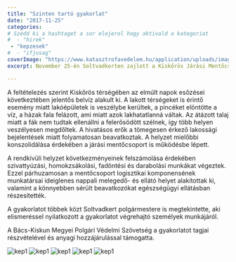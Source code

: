 ```yaml
---
title: "Szinten tartó gyakorlat"
date: "2017-11-25"
categories:
# Szedd ki a hashtaget a sor elejerol hogy aktivald a kategoriat
#  - "hirek"
 - "kepzesek"
#  - "ifjusag"
coverImage: "https://www.katasztrofavedelem.hu/application/uploads/images/header/767934.jpg"
excerpt: November 25-én Soltvadkerten zajlott a Kiskőrös Járási Mentőcsoportok éves szinten tartó gyakorlata. 

---
```

A feltételezés szerint Kiskőrös térségében az elmúlt napok esőzései következtében jelentős belvíz alakult ki. A lakott térségeket is érintő esemény miatt lakóépületek is veszélybe kerültek, a pincéket elöntötte a víz, a házak fala felázott, ami miatt azok lakhatatlanná váltak. Az átázott talaj miatt a fák nem tudtak ellenállni a felerősödött szélnek, így több helyen veszélyesen megdőltek. A hivatásos erők a tömegesen érkező lakossági bejelentések miatt folyamatosan beavatkoztak. A helyzet mielőbbi konszolidálása érdekében a járási mentőcsoport is működésbe lépett.

A rendkívüli helyzet következményeinek felszámolása érdekében szivattyúzási, homokzsákolási, fadöntési és darabolási munkákat végeztek. Ezzel párhuzamosan a mentőcsoport logisztikai komponensének munkatársai ideiglenes nappali melegedő- és ellátó helyet alakítottak ki, valamint a könnyebben sérült beavatkozókat egészségügyi ellátásban részesítették.

A gyakorlatot többek közt Soltvadkert polgármestere is megtekintette, aki elismeréssel nyilatkozott a gyakorlatot végrehajtó személyek munkájáról.

A Bács-Kiskun Megyei Polgári Védelmi Szövetség a gyakorlatot tagjai részvételével és anyagi hozzájárulással támogatta.

![kep1](/images/403897.jpg)
![kep1](/images/403898.jpg)
![kep1](/images/403899.jpg)
![kep1](/images/403900.jpg)
![kep1](/images/403901.jpg)